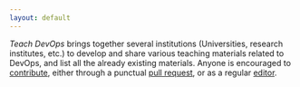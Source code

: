 ```yaml
---
layout: default
---
```


_Teach DevOps_ brings together several institutions (Universities, research institutes, etc.) to develop and share various teaching materials related to DevOps, and list all the already existing materials. Anyone is encouraged to [contribute](https://github.com/teachdevops/teachdevops.github.io/issues), either through a punctual [pull request](https://github.com/teachdevops/teachdevops.github.io/pulls), or as a regular [editor](./about.html).
